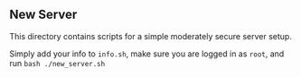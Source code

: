 New Server
----------

This directory contains scripts for a simple moderately secure server setup.

Simply add your info to `info.sh`, make sure you are logged in as `root`, and 
run `bash ./new_server.sh`


